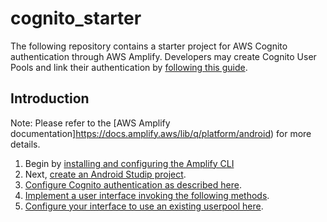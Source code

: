 # cognito_starter

The following repository contains a starter project for AWS Cognito authentication through AWS Amplify. Developers may create Cognito User Pools and link their authentication 
by [following this guide](https://docs.amplify.aws/lib/project-setup/use-existing-resources/q/platform/android).

## Introduction 

Note: Please refer to the [AWS Amplify documentation]https://docs.amplify.aws/lib/q/platform/android) for more details. 
1. Begin by [installing and configuring the Amplify CLI](https://docs.amplify.aws/lib/project-setup/prereq/q/platform/android#sign-up-for-an-aws-account)
2. Next, [create an Android Studip project](https://docs.amplify.aws/lib/project-setup/create-application/q/platform/android#option-2-follow-the-instructions).
3. [Configure Cognito authentication as described here](https://docs.amplify.aws/lib/auth/getting-started/q/platform/android).
4. [Implement a user interface invoking the following methods](https://docs.amplify.aws/lib/auth/signin/q/platform/android). 
5. [Configure your interface to use an existing userpool here](https://docs.amplify.aws/lib/project-setup/use-existing-resources/q/platform/android). 
